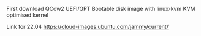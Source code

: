 First download QCow2 UEFI/GPT Bootable disk image with linux-kvm KVM optimised kernel

Link for 22.04
https://cloud-images.ubuntu.com/jammy/current/